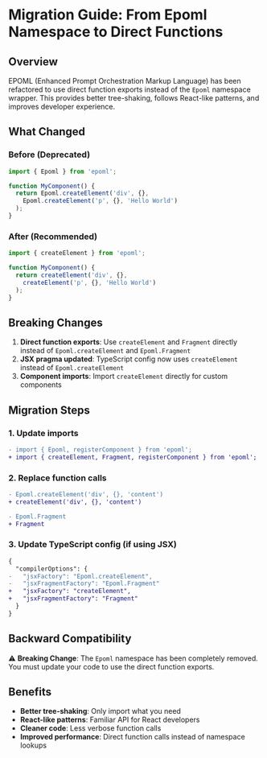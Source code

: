 # Migration Guide: From Epoml Namespace to Direct Functions

## Overview

EPOML (Enhanced Prompt Orchestration Markup Language) has been refactored to use direct function exports instead of the `Epoml` namespace wrapper. This provides better tree-shaking, follows React-like patterns, and improves developer experience.

## What Changed

### Before (Deprecated)
```typescript
import { Epoml } from 'epoml';

function MyComponent() {
  return Epoml.createElement('div', {}, 
    Epoml.createElement('p', {}, 'Hello World')
  );
}
```

### After (Recommended)
```typescript
import { createElement } from 'epoml';

function MyComponent() {
  return createElement('div', {}, 
    createElement('p', {}, 'Hello World')
  );
}
```

## Breaking Changes

1. **Direct function exports**: Use `createElement` and `Fragment` directly instead of `Epoml.createElement` and `Epoml.Fragment`
2. **JSX pragma updated**: TypeScript config now uses `createElement` instead of `Epoml.createElement`
3. **Component imports**: Import `createElement` directly for custom components

## Migration Steps

### 1. Update imports
```diff
- import { Epoml, registerComponent } from 'epoml';
+ import { createElement, Fragment, registerComponent } from 'epoml';
```

### 2. Replace function calls
```diff
- Epoml.createElement('div', {}, 'content')
+ createElement('div', {}, 'content')

- Epoml.Fragment
+ Fragment
```

### 3. Update TypeScript config (if using JSX)
```diff
{
  "compilerOptions": {
-   "jsxFactory": "Epoml.createElement",
-   "jsxFragmentFactory": "Epoml.Fragment"
+   "jsxFactory": "createElement",
+   "jsxFragmentFactory": "Fragment"
  }
}
```

## Backward Compatibility

⚠️ **Breaking Change**: The `Epoml` namespace has been completely removed. You must update your code to use the direct function exports.

## Benefits

- **Better tree-shaking**: Only import what you need
- **React-like patterns**: Familiar API for React developers  
- **Cleaner code**: Less verbose function calls
- **Improved performance**: Direct function calls instead of namespace lookups
